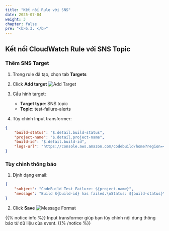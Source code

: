 ```yaml
---
title: "Kết nối Rule với SNS"
date: 2025-07-04
weight: 3
chapter: false
pre: "<b>5.3. </b>"
---
```


## Kết nối CloudWatch Rule với SNS Topic

### Thêm SNS Target

1. Trong rule đã tạo, chọn tab **Targets**

2. Click **Add target**
   ![Add Target](/images/5-monitoring/5.3-add-target.png)

3. Cấu hình target:
   - **Target type**: SNS topic
   - **Topic**: test-failure-alerts
   
4. Tùy chỉnh Input transformer:
```json
{
    "build-status": "$.detail.build-status",
    "project-name": "$.detail.project-name",
    "build-id": "$.detail.build-id",
    "logs-url": "https://console.aws.amazon.com/codebuild/home?region=<region>#/builds/<build-id>/view/new"
}
```

### Tùy chỉnh thông báo

1. Định dạng email:
```json
{
    "subject": "CodeBuild Test Failure: ${project-name}",
    "message": "Build ${build-id} has failed.\nStatus: ${build-status}\nView logs: ${logs-url}"
}
```

2. Click **Save**
   ![Message Format](/images/5-monitoring/5.3-message-format.png)

{{% notice info %}}
Input transformer giúp bạn tùy chỉnh nội dung thông báo từ dữ liệu của event.
{{% /notice %}}
